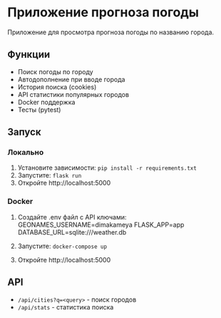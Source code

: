 # Приложение прогноза погоды

Приложение для просмотра прогноза погоды по названию города.

## Функции
- Поиск погоды по городу
- Автодополнение при вводе города
- История поиска (cookies)
- API статистики популярных городов
- Docker поддержка
- Тесты (pytest)

## Запуск

### Локально
1. Установите зависимости: `pip install -r requirements.txt`
2. Запустите: `flask run`
3. Откройте http://localhost:5000

### Docker
1. Создайте .env файл с API ключами:
GEONAMES_USERNAME=dimakameya
FLASK_APP=app
DATABASE_URL=sqlite:///weather.db

2. Запустите: `docker-compose up`
3. Откройте http://localhost:5000

## API
- `/api/cities?q=<query>` - поиск городов
- `/api/stats` - статистика поиска